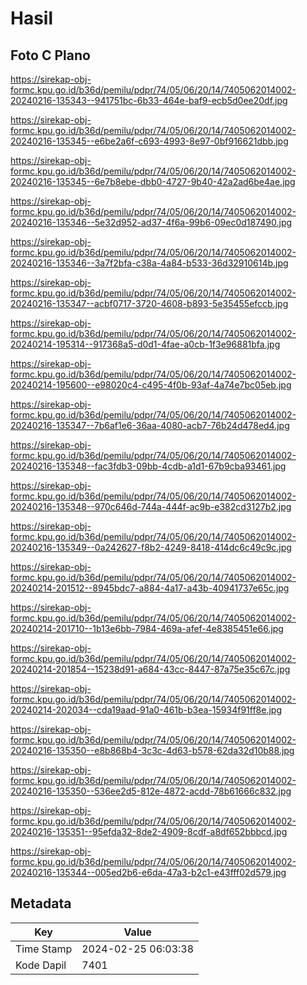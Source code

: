# Hasil

## Foto C Plano

https://sirekap-obj-formc.kpu.go.id/b36d/pemilu/pdpr/74/05/06/20/14/7405062014002-20240216-135343--941751bc-6b33-464e-baf9-ecb5d0ee20df.jpg

https://sirekap-obj-formc.kpu.go.id/b36d/pemilu/pdpr/74/05/06/20/14/7405062014002-20240216-135345--e6be2a6f-c693-4993-8e97-0bf916621dbb.jpg

https://sirekap-obj-formc.kpu.go.id/b36d/pemilu/pdpr/74/05/06/20/14/7405062014002-20240216-135345--6e7b8ebe-dbb0-4727-9b40-42a2ad6be4ae.jpg

https://sirekap-obj-formc.kpu.go.id/b36d/pemilu/pdpr/74/05/06/20/14/7405062014002-20240216-135346--5e32d952-ad37-4f6a-99b6-09ec0d187490.jpg

https://sirekap-obj-formc.kpu.go.id/b36d/pemilu/pdpr/74/05/06/20/14/7405062014002-20240216-135346--3a7f2bfa-c38a-4a84-b533-36d32910614b.jpg

https://sirekap-obj-formc.kpu.go.id/b36d/pemilu/pdpr/74/05/06/20/14/7405062014002-20240216-135347--acbf0717-3720-4608-b893-5e35455efccb.jpg

https://sirekap-obj-formc.kpu.go.id/b36d/pemilu/pdpr/74/05/06/20/14/7405062014002-20240214-195314--917368a5-d0d1-4fae-a0cb-1f3e96881bfa.jpg

https://sirekap-obj-formc.kpu.go.id/b36d/pemilu/pdpr/74/05/06/20/14/7405062014002-20240214-195600--e98020c4-c495-4f0b-93af-4a74e7bc05eb.jpg

https://sirekap-obj-formc.kpu.go.id/b36d/pemilu/pdpr/74/05/06/20/14/7405062014002-20240216-135347--7b6af1e6-36aa-4080-acb7-76b24d478ed4.jpg

https://sirekap-obj-formc.kpu.go.id/b36d/pemilu/pdpr/74/05/06/20/14/7405062014002-20240216-135348--fac3fdb3-09bb-4cdb-a1d1-67b9cba93461.jpg

https://sirekap-obj-formc.kpu.go.id/b36d/pemilu/pdpr/74/05/06/20/14/7405062014002-20240216-135348--970c646d-744a-444f-ac9b-e382cd3127b2.jpg

https://sirekap-obj-formc.kpu.go.id/b36d/pemilu/pdpr/74/05/06/20/14/7405062014002-20240216-135349--0a242627-f8b2-4249-8418-414dc6c49c9c.jpg

https://sirekap-obj-formc.kpu.go.id/b36d/pemilu/pdpr/74/05/06/20/14/7405062014002-20240214-201512--8945bdc7-a884-4a17-a43b-40941737e65c.jpg

https://sirekap-obj-formc.kpu.go.id/b36d/pemilu/pdpr/74/05/06/20/14/7405062014002-20240214-201710--1b13e6bb-7984-469a-afef-4e8385451e66.jpg

https://sirekap-obj-formc.kpu.go.id/b36d/pemilu/pdpr/74/05/06/20/14/7405062014002-20240214-201854--15238d91-a684-43cc-8447-87a75e35c67c.jpg

https://sirekap-obj-formc.kpu.go.id/b36d/pemilu/pdpr/74/05/06/20/14/7405062014002-20240214-202034--cda19aad-91a0-461b-b3ea-15934f91ff8e.jpg

https://sirekap-obj-formc.kpu.go.id/b36d/pemilu/pdpr/74/05/06/20/14/7405062014002-20240216-135350--e8b868b4-3c3c-4d63-b578-62da32d10b88.jpg

https://sirekap-obj-formc.kpu.go.id/b36d/pemilu/pdpr/74/05/06/20/14/7405062014002-20240216-135350--536ee2d5-812e-4872-acdd-78b61666c832.jpg

https://sirekap-obj-formc.kpu.go.id/b36d/pemilu/pdpr/74/05/06/20/14/7405062014002-20240216-135351--95efda32-8de2-4909-8cdf-a8df652bbbcd.jpg

https://sirekap-obj-formc.kpu.go.id/b36d/pemilu/pdpr/74/05/06/20/14/7405062014002-20240216-135344--005ed2b6-e6da-47a3-b2c1-e43fff02d579.jpg


## Metadata

| Key        | Value               |
| ---------- | ------------------- |
| Time Stamp | 2024-02-25 06:03:38 |
| Kode Dapil | 7401                |




